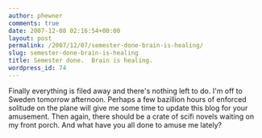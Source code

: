 ```yaml
---
author: phewner
comments: true
date: 2007-12-08 02:16:54+00:00
layout: post
permalink: /2007/12/07/semester-done-brain-is-healing/
slug: semester-done-brain-is-healing
title: Semester done.  Brain is healing.
wordpress_id: 74
---
```


Finally everything is filed away and there's nothing left to do.  I'm off to Sweden tomorrow afternoon.  Perhaps a few bazillion hours of enforced solitude on the plane will give me some time to update this blog for your amusement.  Then again, there should be a crate of scifi novels waiting on my front porch.  And what have you all done to amuse me lately?
